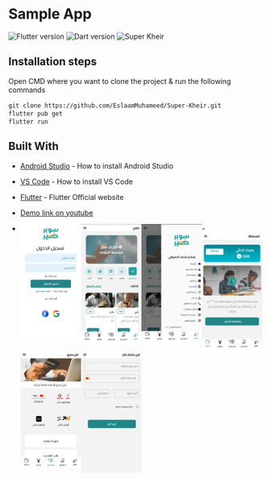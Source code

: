 # Sample App
![Flutter version](https://img.shields.io/badge/Flutter-Version%203.3.2-blue) ![Dart version](https://img.shields.io/badge/Dart-Version%202.18.1-blue) ![Super Kheir](https://img.shields.io/badge/Sample%20Version-Version%201.0.0-green)

## Installation steps

Open CMD where you want to clone the project & run the following commands

```
git clone https://github.com/EslaamMuhameed/Super-Kheir.git
flutter pub get
flutter run
```

## Built With

- [Android Studio](https://developer.android.com/studio/install) - How to install Android Studio
- [VS Code](https://code.visualstudio.com/) - How to install VS Code
- [Flutter](https://flutter.dev) - Flutter Official website

- [Demo link on youtube](https://youtu.be/oBv5Jz1dQkc?si=dVHcxJHlVA7VBn86)
- <div class="row">
    <img src="https://github.com/EslaamMuhameed/Super-Kheir/blob/main/assets/PicsArt_24-01-06_18-14-09-956.jpg" align="left" height=30% width=25%/>

    <img src="https://github.com/EslaamMuhameed/Super-Kheir/blob/main/assets/PicsArt_01-06-06.14.22.jpg" align="left" height=30% width=25%/>
  
    <img src="https://github.com/EslaamMuhameed/Super-Kheir/blob/main/assets/PicsArt_01-06-06.14.38.jpg" align="left" height=30% width=25%/>
  </div>
  - <div class="row">
    <img src="https://github.com/EslaamMuhameed/Super-Kheir/blob/main/assets/PicsArt_01-06-06.15.33.jpg" align="left" height=30% width=25%/>
      
    <img src="https://github.com/EslaamMuhameed/Super-Kheir/blob/main/assets/PicsArt_01-06-06.15.00.jpg" align="left" height=30% width=25%/>
     
     <img src="https://github.com/EslaamMuhameed/Super-Kheir/blob/main/assets/PicsArt_01-06-06.15.18.jpg" align="left" height=30% width=25%/>

   </div>








